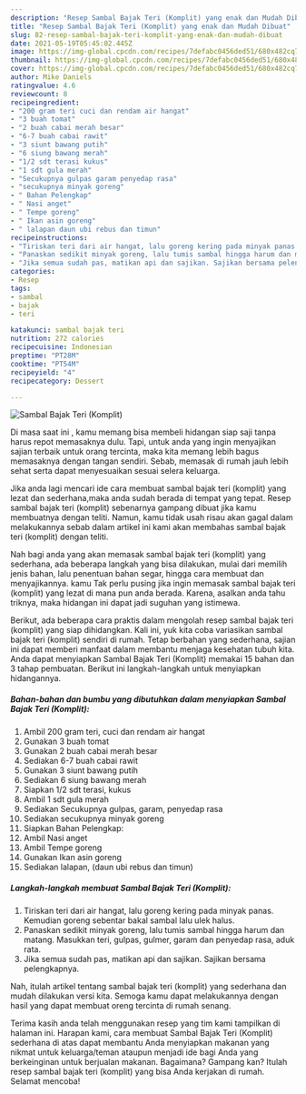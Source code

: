 ```yaml
---
description: "Resep Sambal Bajak Teri (Komplit) yang enak dan Mudah Dibuat"
title: "Resep Sambal Bajak Teri (Komplit) yang enak dan Mudah Dibuat"
slug: 82-resep-sambal-bajak-teri-komplit-yang-enak-dan-mudah-dibuat
date: 2021-05-19T05:45:02.445Z
image: https://img-global.cpcdn.com/recipes/7defabc0456ded51/680x482cq70/sambal-bajak-teri-komplit-foto-resep-utama.jpg
thumbnail: https://img-global.cpcdn.com/recipes/7defabc0456ded51/680x482cq70/sambal-bajak-teri-komplit-foto-resep-utama.jpg
cover: https://img-global.cpcdn.com/recipes/7defabc0456ded51/680x482cq70/sambal-bajak-teri-komplit-foto-resep-utama.jpg
author: Mike Daniels
ratingvalue: 4.6
reviewcount: 8
recipeingredient:
- "200 gram teri cuci dan rendam air hangat"
- "3 buah tomat"
- "2 buah cabai merah besar"
- "6-7 buah cabai rawit"
- "3 siunt bawang putih"
- "6 siung bawang merah"
- "1/2 sdt terasi kukus"
- "1 sdt gula merah"
- "Secukupnya gulpas garam penyedap rasa"
- "secukupnya minyak goreng"
- " Bahan Pelengkap"
- " Nasi anget"
- " Tempe goreng"
- " Ikan asin goreng"
- " lalapan daun ubi rebus dan timun"
recipeinstructions:
- "Tiriskan teri dari air hangat, lalu goreng kering pada minyak panas. Kemudian goreng sebentar bakal sambal lalu ulek halus."
- "Panaskan sedikit minyak goreng, lalu tumis sambal hingga harum dan matang. Masukkan teri, gulpas, gulmer, garam dan penyedap rasa, aduk rata."
- "Jika semua sudah pas, matikan api dan sajikan. Sajikan bersama pelengkapnya."
categories:
- Resep
tags:
- sambal
- bajak
- teri

katakunci: sambal bajak teri 
nutrition: 272 calories
recipecuisine: Indonesian
preptime: "PT28M"
cooktime: "PT54M"
recipeyield: "4"
recipecategory: Dessert

---
```



![Sambal Bajak Teri (Komplit)](https://img-global.cpcdn.com/recipes/7defabc0456ded51/680x482cq70/sambal-bajak-teri-komplit-foto-resep-utama.jpg)

Di masa  saat ini , kamu memang bisa membeli hidangan siap saji tanpa harus repot memasaknya dulu. Tapi, untuk anda yang ingin menyajikan sajian terbaik untuk orang tercinta, maka kita memang lebih bagus memasaknya dengan tangan sendiri. Sebab, memasak di rumah jauh lebih sehat serta dapat menyesuaikan sesuai selera keluarga.

Jika anda lagi mencari ide cara membuat sambal bajak teri (komplit) yang lezat dan sederhana,maka anda sudah berada di tempat yang tepat. Resep sambal bajak teri (komplit)  sebenarnya gampang dibuat jika kamu membuatnya dengan teliti. Namun, kamu tidak usah risau akan gagal dalam melakukannya 
sebab dalam artikel ini kami akan membahas sambal bajak teri (komplit) dengan teliti.  



Nah bagi anda yang akan memasak sambal bajak teri (komplit) yang sederhana, ada beberapa langkah yang bisa dilakukan, mulai dari memilih jenis bahan, lalu penentuan bahan segar, hingga cara membuat dan menyajikannya. kamu Tak perlu pusing jika ingin memasak sambal bajak teri (komplit) yang lezat di mana pun anda berada. Karena, asalkan anda  tahu triknya, maka hidangan ini dapat jadi suguhan yang istimewa.

Berikut, ada beberapa cara praktis  dalam mengolah resep sambal bajak teri (komplit) yang siap dihidangkan. Kali ini, yuk kita coba variasikan sambal bajak teri (komplit) sendiri di rumah. Tetap berbahan yang sederhana, sajian ini dapat memberi manfaat dalam membantu menjaga kesehatan tubuh kita. Anda dapat menyiapkan Sambal Bajak Teri (Komplit) memakai 15 bahan dan 3 tahap pembuatan. Berikut ini langkah-langkah untuk menyiapkan hidangannya.

<!--inarticleads1-->

##### Bahan-bahan dan bumbu yang dibutuhkan dalam menyiapkan Sambal Bajak Teri (Komplit):

1. Ambil 200 gram teri, cuci dan rendam air hangat
1. Gunakan 3 buah tomat
1. Gunakan 2 buah cabai merah besar
1. Sediakan 6-7 buah cabai rawit
1. Gunakan 3 siunt bawang putih
1. Sediakan 6 siung bawang merah
1. Siapkan 1/2 sdt terasi, kukus
1. Ambil 1 sdt gula merah
1. Sediakan Secukupnya gulpas, garam, penyedap rasa
1. Sediakan secukupnya minyak goreng
1. Siapkan  Bahan Pelengkap:
1. Ambil  Nasi anget
1. Ambil  Tempe goreng
1. Gunakan  Ikan asin goreng
1. Sediakan  lalapan, (daun ubi rebus dan timun)




<!--inarticleads2-->

##### Langkah-langkah membuat Sambal Bajak Teri (Komplit):

1. Tiriskan teri dari air hangat, lalu goreng kering pada minyak panas. Kemudian goreng sebentar bakal sambal lalu ulek halus.
1. Panaskan sedikit minyak goreng, lalu tumis sambal hingga harum dan matang. Masukkan teri, gulpas, gulmer, garam dan penyedap rasa, aduk rata.
1. Jika semua sudah pas, matikan api dan sajikan. Sajikan bersama pelengkapnya.




Nah, itulah artikel tentang  sambal bajak teri (komplit)  yang sederhana dan mudah dilakukan versi kita. Semoga kamu dapat melakukannya dengan hasil yang dapat membuat oreng tercinta di rumah senang. 

Terima kasih anda telah menggunakan resep yang tim kami tampilkan di halaman ini. Harapan kami, cara membuat  Sambal Bajak Teri (Komplit) sederhana di atas dapat membantu Anda menyiapkan makanan yang nikmat untuk keluarga/teman ataupun menjadi ide bagi Anda yang berkeinginan untuk berjualan makanan. Bagaimana? Gampang kan? Itulah resep sambal bajak teri (komplit) yang bisa Anda kerjakan di rumah. Selamat mencoba!


